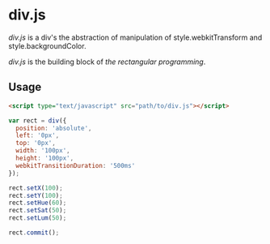 div.js
======

*div.js* is a div's the abstraction of manipulation of style.webkitTransform and style.backgroundColor.

*div.js* is the building block of *the rectangular programming*.

Usage
-----

```html
<script type="text/javascript" src="path/to/div.js"></script>
```

```javascript
var rect = div({
  position: 'absolute',
  left: '0px',
  top: '0px',
  width: '100px',
  height: '100px',
  webkitTransitionDuration: '500ms'
});

rect.setX(100);
rect.setY(100);
rect.setHue(60);
rect.setSat(50);
rect.setLum(50);

rect.commit();
```
